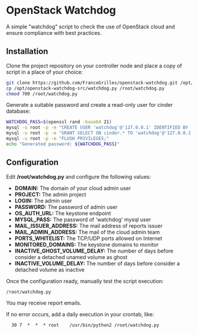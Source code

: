 # OpenStack Watchdog

A simple "watchdog" script to check the use of OpenStack cloud and ensure compliance with best practices.


## Installation

Clone the project repository on your controller node and place a copy of script in a place of your choice:
```bash
git clone https://github.com/FranceGrilles/openstack-watchdog.git /opt/openstack-watchdog-src
cp /opt/openstack-watchdog-src/watchdog.py /root/watchdog.py
chmod 700 /root/watchdog.py
```

Generate a suitable password and create a read-only user for cinder database:
```bash
WATCHDOG_PASS=$(openssl rand -base64 21)
mysql -u root -p -e "CREATE USER 'watchdog'@'127.0.0.1' IDENTIFIED BY '${WATCHDOG_PASS}';"
mysql -u root -p -e "GRANT SELECT ON cinder.* TO 'watchdog'@'127.0.0.1';"
mysql -u root -p -e "FLUSH PRIVILEGES;"
echo "Generated password: ${WATCHDOG_PASS}"
```


## Configuration

Edit **/root/watchdog.py** and configure the following values:
 * **DOMAIN:** The domain of your cloud admin user
 * **PROJECT:** The admin project
 * **LOGIN:** The admin user
 * **PASSWORD:** The password of admin user
 * **OS_AUTH_URL:** The keystone endpoint
 * **MYSQL_PASS:** The password of 'watchdog' mysql user
 * **MAIL_ISSUER_ADDRESS:** The mail address of reports issuer
 * **MAIL_ADMIN_ADDRESS:** The mail of the cloud admin team
 * **PORTS_WHITELIST:** The TCP/UDP ports allowed on Internet
 * **MONITORED_DOMAINS:** The keystone domains to monitor
 * **INACTIVE_GHOST_VOLUME_DELAY:** The number of days before consider a detached unamed volume as ghost
 * **INACTIVE_VOLUME_DELAY:** The number of days before consider a detached volume as inactive

Once the configuration ready, manually test the script execution:
```bash
/root/watchdog.py
```
You may receive report emails.

If no error occurs, add a daily execution in your crontab, like:
```
  30 7  *  *  * root    /usr/bin/python2 /root/watchdog.py
```
